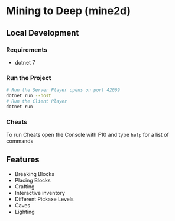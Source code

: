 # Mining to Deep (mine2d)

## Local Development

### Requirements

- dotnet 7

### Run the Project

```bash
# Run the Server Player opens on port 42069
dotnet run --host
# Run the Client Player
dotnet run
```

### Cheats

To run Cheats open the Console with F10 and type `help` for a list of commands

## Features

- Breaking Blocks
- Placing Blocks
- Crafting
- Interactive inventory
- Different Pickaxe Levels
- Caves
- Lighting
